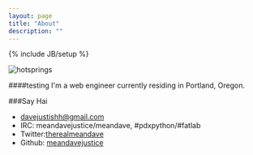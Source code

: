 ```yaml
---
layout: page
title: "About"
description: ""
---
```

{% include JB/setup %}

![hotsprings](http://i.imgur.com/ok63p.jpg)

####testing
I'm a web engineer currently residing in Portland, Oregon.

###Say Hai
* [davejustishh@gmail.com](mailto:davejustishh@gmail.com)
* IRC: meandavejustice/meandave, #pdxpython/#fatlab
* Twitter:[therealmeandave](https://twitter.com/therealmeandave)
* Github: [meandavejustice](http://github.com/meandavejustice)
